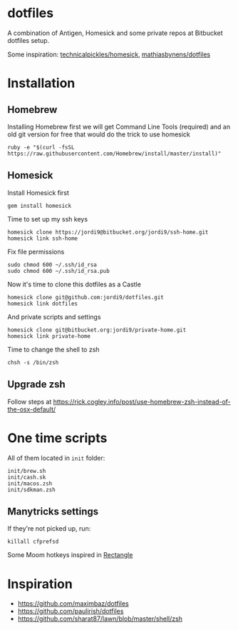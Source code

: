 dotfiles
========

A combination of Antigen, Homesick and some private repos at Bitbucket dotfiles setup. 

Some inspiration: [technicalpickles/homesick](http://www.github.com/technicalpickles/homesick), [mathiasbynens/dotfiles](http://www.github.com/mathiasbynens/dotfiles)

# Installation 

## Homebrew

Installing Homebrew first we will get Command Line Tools (required) and an old git version for free that would do the trick to use homesick

    ruby -e "$(curl -fsSL https://raw.githubusercontent.com/Homebrew/install/master/install)"

## Homesick

Install Homesick first

    gem install homesick

Time to set up my ssh keys

    homesick clone https://jordi9@bitbucket.org/jordi9/ssh-home.git
    homesick link ssh-home

Fix file permissions

    sudo chmod 600 ~/.ssh/id_rsa
    sudo chmod 600 ~/.ssh/id_rsa.pub

Now it's time to clone this dotfiles as a Castle

    homesick clone git@github.com:jordi9/dotfiles.git
    homesick link dotfiles

And private scripts and settings

    homesick clone git@bitbucket.org:jordi9/private-home.git
    homesick link private-home

Time to change the shell to zsh

    chsh -s /bin/zsh

## Upgrade zsh

Follow steps at https://rick.cogley.info/post/use-homebrew-zsh-instead-of-the-osx-default/

# One time scripts

All of them located in `init` folder:

    init/brew.sh
    init/cash.sk
    init/macos.zsh
    init/sdkman.zsh

## Manytricks settings

If they're not picked up, run:

    killall cfprefsd

Some Moom hotkeys inspired in [Rectangle](https://github.com/rxhanson/Rectangle)

# Inspiration

* https://github.com/maximbaz/dotfiles
* https://github.com/paulirish/dotfiles
* https://github.com/sharat87/lawn/blob/master/shell/zsh